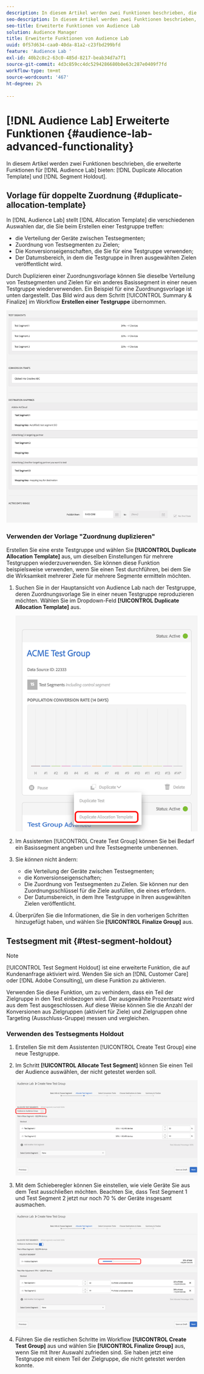 ```yaml
---
description: In diesem Artikel werden zwei Funktionen beschrieben, die erweiterte Funktionen für die doppelte Zuordnungsvorlage für Audience Lab und die Segmentspeicherung bieten.
seo-description: In diesem Artikel werden zwei Funktionen beschrieben, die erweiterte Funktionen für die doppelte Zuordnungsvorlage für Audience Lab und die Segmentspeicherung bieten.
seo-title: Erweiterte Funktionen von Audience Lab
solution: Audience Manager
title: Erweiterte Funktionen von Audience Lab
uuid: 0f57d634-caa0-40da-81a2-c23fbd299bfd
feature: 'Audience Lab '
exl-id: 40b2c8c2-63c0-485d-8217-beab34d7a7f1
source-git-commit: 4d3c859cc4dc5294286680b0e63c287e0409f7fd
workflow-type: tm+mt
source-wordcount: '467'
ht-degree: 2%

---
```


# [!DNL Audience Lab] Erweiterte Funktionen  {#audience-lab-advanced-functionality}

In diesem Artikel werden zwei Funktionen beschrieben, die erweiterte Funktionen für [!DNL Audience Lab] bieten: [!DNL Duplicate Allocation Template] und [!DNL Segment Holdout].

## Vorlage für doppelte Zuordnung {#duplicate-allocation-template}

<!-- 
<p>The <b>Allocation Template</b> represents how you split a test group into test segments and the way the test segments are mapped to destinations. </p>
 -->

In [!DNL Audience Lab] stellt [!DNL Allocation Template] die verschiedenen Auswahlen dar, die Sie beim Erstellen einer Testgruppe treffen:

* die Verteilung der Geräte zwischen Testsegmenten;
* Zuordnung von Testsegmenten zu Zielen;
* Die Konversionseigenschaften, die Sie für eine Testgruppe verwenden;
* Der Datumsbereich, in dem die Testgruppe in Ihren ausgewählten Zielen veröffentlicht wird.

Durch Duplizieren einer Zuordnungsvorlage können Sie dieselbe Verteilung von Testsegmenten und Zielen für ein anderes Basissegment in einer neuen Testgruppe wiederverwenden. Ein Beispiel für eine Zuordnungsvorlage ist unten dargestellt. Das Bild wird aus dem Schritt [!UICONTROL Summary & Finalize] im Workflow **Erstellen einer Testgruppe** übernommen.

![](assets/allocation_template_3.png)

<!--
With the option to duplicate allocation templates, you can increase your productivity when running multivariate tests as part of multivariate campaigns.
-->

### Verwenden der Vorlage &quot;Zuordnung duplizieren&quot;

Erstellen Sie eine erste Testgruppe und wählen Sie **[!UICONTROL Duplicate Allocation Template]** aus, um dieselben Einstellungen für mehrere Testgruppen wiederzuverwenden. Sie können diese Funktion beispielsweise verwenden, wenn Sie einen Test durchführen, bei dem Sie die Wirksamkeit mehrerer Ziele für mehrere Segmente ermitteln möchten.

1. Suchen Sie in der Hauptansicht von Audience Lab nach der Testgruppe, deren Zuordnungsvorlage Sie in einer neuen Testgruppe reproduzieren möchten. Wählen Sie im Dropdown-Feld **[!UICONTROL Duplicate Allocation Template]** aus.

   ![](assets/duplicate-allocation-template.png)

2. Im Assistenten [!UICONTROL Create Test Group] können Sie bei Bedarf ein Basissegment angeben und Ihre Testsegmente umbenennen.
3. Sie *können* nicht ändern:

   * die Verteilung der Geräte zwischen Testsegmenten;
   * die Konversionseigenschaften;
   * Die Zuordnung von Testsegmenten zu Zielen. Sie können nur den Zuordnungsschlüssel für die Ziele ausfüllen, die eines erfordern.
   * Der Datumsbereich, in dem Ihre Testgruppe in Ihren ausgewählten Zielen veröffentlicht.

4. Überprüfen Sie die Informationen, die Sie in den vorherigen Schritten hinzugefügt haben, und wählen Sie **[!UICONTROL Finalize Group]** aus.

## Testsegment mit {#test-segment-holdout}

>[!NOTE]
>
>[!UICONTROL Test Segment Holdout] ist eine erweiterte Funktion, die auf Kundenanfrage aktiviert wird. Wenden Sie sich an [!DNL Customer Care] oder [!DNL Adobe Consulting], um diese Funktion zu aktivieren.

Verwenden Sie diese Funktion, um zu verhindern, dass ein Teil der Zielgruppe in den Test einbezogen wird. Der ausgewählte Prozentsatz wird aus dem Test ausgeschlossen. Auf diese Weise können Sie die Anzahl der Konversionen aus Zielgruppen (aktiviert für Ziele) und Zielgruppen ohne Targeting (Ausschluss-Gruppe) messen und vergleichen.

<!--
<p>Note that this option is different to the control segment because it subtracts the percentage ................. You can withhold an audience group and still use a control segment. </p>
-->

### Verwenden des Testsegments Holdout

1. Erstellen Sie mit dem Assistenten [!UICONTROL Create Test Group] eine neue Testgruppe.
1. Im Schritt **[!UICONTROL Allocate Test Segment]** können Sie einen Teil der Audience auswählen, der nicht getestet werden soll.

   ![Listenelement](assets/test-segment-holdout.png)

1. Mit dem Schieberegler können Sie einstellen, wie viele Geräte Sie aus dem Test ausschließen möchten. Beachten Sie, dass Test Segment 1 und Test Segment 2 jetzt nur noch 70 % der Geräte insgesamt ausmachen.

   ![](assets/test-segment-holdout-selected.png)

1. Führen Sie die restlichen Schritte im Workflow **[!UICONTROL Create Test Group]** aus und wählen Sie **[!UICONTROL Finalize Group]** aus, wenn Sie mit Ihrer Auswahl zufrieden sind. Sie haben jetzt eine Testgruppe mit einem Teil der Zielgruppe, die nicht getestet werden konnte.
